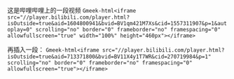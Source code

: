这是哔哩哔哩上的一段视频
`Gmeek-html<iframe src="//player.bilibili.com/player.html?isOutside=true&aid=1604800941&bvid=BV1qm421M7Xs&cid=1557311907&p=1&autoplay=0" scrolling="no" border="0" frameborder="no" framespacing="0" allowfullscreen="true" width="100%" height="460px"></iframe>`

再插入一段：
`Gmeek-html<iframe src="//player.bilibili.com/player.html?isOutside=true&aid=713371800&bvid=BV11X4y1T7WR&cid=270719984&p=1" scrolling="no" border="0" frameborder="no" framespacing="0" allowfullscreen="true"></iframe>`
